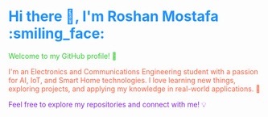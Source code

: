 <h1 style="color:#1E90FF;">Hi there 👋, I'm Roshan Mostafa :smiling_face: </h1>

<p style="color:#32CD32;">Welcome to my GitHub profile! 🌟</p>

<p style="color:#FF6347;">
I'm an Electronics and Communications Engineering student with a passion for AI, IoT, and Smart Home technologies. 
I love learning new things, exploring projects, and applying my knowledge in real-world applications. 🚀
</p>

<p style="color:#8A2BE2;">
Feel free to explore my repositories and connect with me! 💡
</p>

